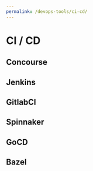```yaml
---
permalink: /devops-tools/ci-cd/
---
```


# CI / CD

## Concourse

## Jenkins

## GitlabCI

## Spinnaker

## GoCD

## Bazel
